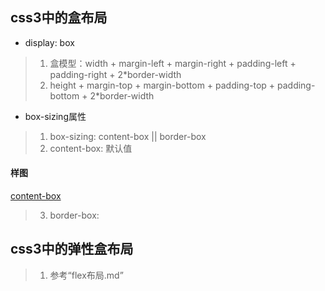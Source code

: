 ## css3中的盒布局
* display: box
>1. 盒模型：width + margin-left + margin-right + padding-left + padding-right + 2*border-width
>2. height + margin-top + margin-bottom + padding-top + padding-bottom + 2*border-width
* box-sizing属性
>1. box-sizing: content-box || border-box
>2. content-box: 默认值

#### 样图
[content-box](../assets/img-demo1.jpg)
>3. border-box:

## css3中的弹性盒布局
>1. 参考“flex布局.md”